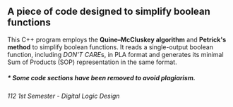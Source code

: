 ## A piece of code designed to simplify boolean functions

This C++ program employs the **Quine–McCluskey algorithm** and **Petrick's method** to simplify boolean functions.
It reads a single-output boolean function, including *DON'T CARE*s, in PLA format and generates its minimal Sum of Products (SOP) representation in the same format.

##### * Some code sections have been removed to avoid plagiarism.
###### 112 1st Semester - Digital Logic Design 
